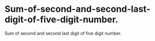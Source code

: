 # Sum-of-second-and-second-last-digit-of-five-digit-number.
Sum of second and second last digit of five digit number.

